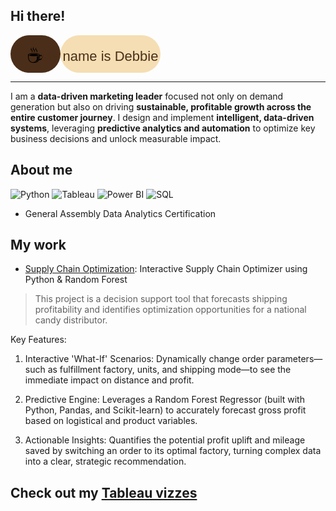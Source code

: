 ## Hi there! 

<svg xmlns="http://www.w3.org/2000/svg" width="240" height="60" viewBox="0 0 240 60">
  <!-- Left section (mocha background, pill shape) -->
  <rect width="80" height="60" rx="30" fill="#4B2E19"/>
  
  <!-- Right section (latte background, pill shape) -->
  <rect x="80" width="160" height="60" rx="30" fill="#F5DEB3"/>
  
  <!-- Coffee cup -->
  <text x="40" y="35" font-size="32" text-anchor="middle" dominant-baseline="middle">
    ☕️
  </text>
  
  <!-- Name -->
  <text x="160" y="35" font-size="22" font-family="Arial, sans-serif" fill="#4B2E19" text-anchor="middle" dominant-baseline="middle">
    My name is Debbie Go
  </text>
</svg>




---

I am a **data-driven marketing leader** focused not only on demand generation but also on driving **sustainable, profitable growth across the entire customer journey**. I design and implement **intelligent, data-driven systems**, leveraging **predictive analytics and automation** to optimize key business decisions and unlock measurable impact.


## About me

![Python](https://img.shields.io/badge/Python-FFD43B?style=flat-square&logo=python&logoColor=blue)
![Tableau](https://img.shields.io/badge/Tableau-E97627?style=flat-square&logo=tableau&logoColor=white)
![Power BI](https://img.shields.io/badge/Power%20BI-F2C811?style=flat-square&logo=powerbi&logoColor=black)
![SQL](https://img.shields.io/badge/SQL-00758F?style=flat-square&logoColor=white)

* General Assembly Data Analytics Certification

## My work

* [Supply Chain Optimization](https://github.com/DebbieGo/SupplyChain_Optimization.github.io): Interactive Supply Chain Optimizer using Python & Random Forest

> This project is a decision support tool that forecasts shipping profitability and identifies optimization   opportunities for a national candy distributor.

 Key Features:

1. Interactive 'What-If' Scenarios: Dynamically change order parameters—such as fulfillment factory, units, and shipping mode—to see the immediate impact on distance and profit.

2. Predictive Engine: Leverages a Random Forest Regressor (built with Python, Pandas, and Scikit-learn) to accurately forecast gross profit based on logistical and product variables.

3. Actionable Insights: Quantifies the potential profit uplift and mileage saved by switching an order to its optimal factory, turning complex data into a clear, strategic recommendation.

## Check out my [Tableau vizzes](https://public.tableau.com/app/profile/debbie.go/vizzes)
